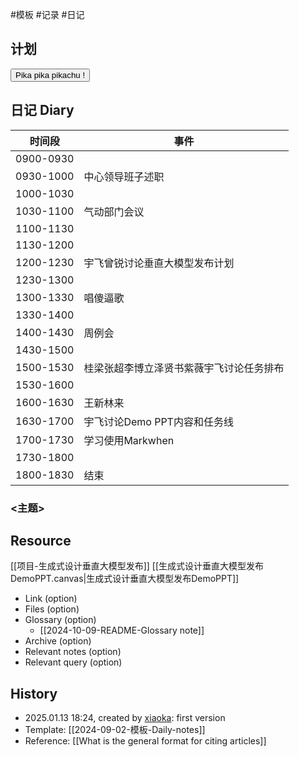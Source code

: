  #模板  #记录 #日记

## 计划
<button class="sparkles">Pika pika pikachu !</button>

## 日记 Diary

| 时间段       | 事件                   |
| --------- | -------------------- |
| 0900-0930 |                      |
| 0930-1000 | 中心领导班子述职             |
| 1000-1030 |                      |
| 1030-1100 | 气动部门会议               |
| 1100-1130 |                      |
| 1130-1200 |                      |
| 1200-1230 | 宇飞曾锐讨论垂直大模型发布计划      |
| 1230-1300 |                      |
| 1300-1330 | 唱傻逼歌                 |
| 1330-1400 |                      |
| 1400-1430 | 周例会                  |
| 1430-1500 |                      |
| 1500-1530 | 桂梁张超李博立泽贤书紫薇宇飞讨论任务排布 |
| 1530-1600 |                      |
| 1600-1630 | 王新林来                 |
| 1630-1700 | 宇飞讨论Demo PPT内容和任务线   |
| 1700-1730 | 学习使用Markwhen         |
| 1730-1800 |                      |
| 1800-1830 | 结束                   |


### <主题>

## Resource
[[项目-生成式设计垂直大模型发布]]
[[生成式设计垂直大模型发布DemoPPT.canvas|生成式设计垂直大模型发布DemoPPT]]

- Link (option)
- Files (option)
- Glossary (option)
    - [[2024-10-09-README-Glossary note]]
- Archive (option)
- Relevant notes (option)
- Relevant query (option)

## History

-  2025.01.13 18:24, created by [xiaoka](https://www.xiaokaup.com/): first version
- Template: [[2024-09-02-模板-Daily-notes]]
- Reference: [[What is the general format for citing articles]]
